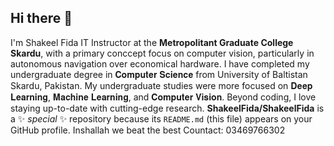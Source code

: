 ## Hi there 👋

I'm Shakeel Fida IT Instructor at the  **Metropolitant Graduate College Skardu**, with a primary conccept focus on computer vision, particularly in autonomous navigation over economical hardware. I have completed my undergraduate degree in 𝐂𝐨𝐦𝐩𝐮𝐭𝐞𝐫 𝐒𝐜𝐢𝐞𝐧𝐜𝐞 from University of Baltistan Skardu, Pakistan. My undergraduate studies were more focused on 𝐃𝐞𝐞𝐩 𝐋𝐞𝐚𝐫𝐧𝐢𝐧𝐠, 𝐌𝐚𝐜𝐡𝐢𝐧𝐞 𝐋𝐞𝐚𝐫𝐧𝐢𝐧𝐠, and 𝐂𝐨𝐦𝐩𝐮𝐭𝐞𝐫 𝐕𝐢𝐬𝐢𝐨𝐧. Beyond coding, I love staying up-to-date with cutting-edge research.
**ShakeelFida/ShakeelFida** is a ✨ _special_ ✨ repository because its `README.md` (this file) appears on your GitHub profile.
Inshallah we beat the best
Countact: 03469766302
